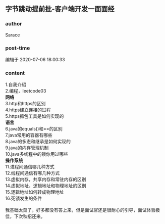 ## 字节跳动提前批-客户端开发一面面经
### author 
Sarace
### post-time 

编辑于  2020-07-06 18:00:33
### content 
<div class="post-topic-des nc-post-content">
 <div>
  1.自我介绍
 </div>
 <div>
  2.编程，leetcode03
 </div>
 <div>
  <strong>
   网络
  </strong>
 </div>
 <div>
  3.http和https的区别
 </div>
 <div>
  4.https建立连接的过程
 </div>
 <div>
  5.https抓包工具是如何实现的
 </div>
 <div>
  <strong>
   语言
  </strong>
 </div>
 <div>
  6.java的equals()和==的区别
 </div>
 <div>
  7.java常用的容器有哪些
 </div>
 <div>
  8.java的多态和继承是如何实现的
 </div>
 <div>
  9.java的内存管理机制
 </div>
 <div>
  10.java多线程中的锁你用过哪些
 </div>
 <div>
  <strong>
   操作系统
  </strong>
 </div>
 <div>
  11.进程间通信哪几种方式
 </div>
 <div>
  12.线程间通信有哪几种方式
 </div>
 <div>
  13.虚拟内存，共享内存和常驻内存的区别
 </div>
 <div>
  14.虚拟地址，逻辑地址和物理地址的区别
 </div>
 <div>
  15.逻辑地址如何转成物理地址
 </div>
 <div>
  16.死锁发生的条件
 </div>
 <div>
  <br/>
 </div>
 <div>
  我基础太菜了，好多都没有答上来，但是面试官还是很耐心的引导，面试体验极佳，下次秋招还来。
 </div>
</div>
